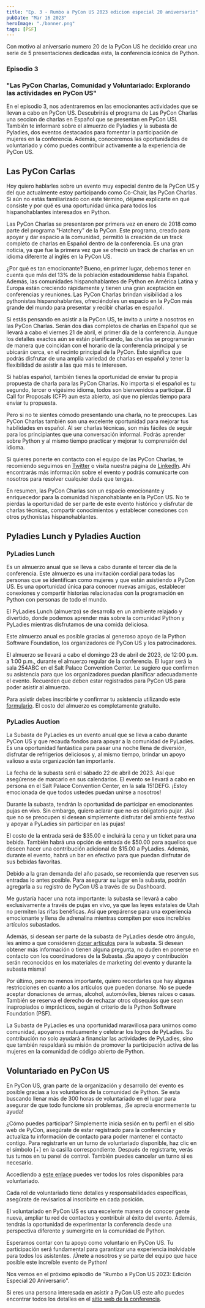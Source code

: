 ```yaml
---
title: "Ep. 3 - Rumbo a PyCon US 2023 edicion especial 20 aniversario"
pubDate: "Mar 16 2023"
heroImage: "./banner.png"
tags: [PSF]
---
```


Con motivo al aniversario numero 20 de la PyCon US he decidido crear una serie
de 5 presentaciones dedicadas esta, la conferencia icónica de Python.

### Episodio 3

### "Las PyCon Charlas, Comunidad y Voluntariado: Explorando las actividades en PyCon US"

En el episodio 3, nos adentraremos en las emocionantes actividades que se llevan
a cabo en PyCon US. Descubrirás el programa de Las PyCon Charlas una seccion de
charlas en Español que se presentan en PyCon USl. También te informaré sobre el
almuerzo de Pyladies y la subasta de Pyladies, dos eventos destacados para
fomentar la participación de mujeres en la conferencia. Además, conoceremos las
oportunidades de voluntariado y cómo puedes contribuir activamente a la
experiencia de PyCon US.

## Las PyCon Carlas

Hoy quiero hablarles sobre un evento muy especial dentro de la PyCon US y del
que actualmente estoy participando como Co-Chair, las PyCon Charlas. Si aún no
estás familiarizado con este término, déjame explicarte en qué consiste y por
qué es una oportunidad única para todos los hispanohablantes interesados en
Python.

Las PyCon Charlas se presentaron por primera vez en enero de 2018 como parte del
programa "Hatchery" de la PyCon. Este programa, creado para apoyar y dar espacio
a la comunidad, permitió la creación de un track completo de charlas en Español
dentro de la conferencia. Es una gran noticia, ya que fue la primera vez que se
ofreció un track de charlas en un idioma diferente al inglés en la PyCon US.

¿Por qué es tan emocionante? Bueno, en primer lugar, debemos tener en cuenta que
más del 13% de la población estadounidense habla Español. Además, las
comunidades hispanohablantes de Python en América Latina y Europa están
creciendo rápidamente y tienen una gran aceptación en conferencias y reuniones.
Las PyCon Charlas brindan visibilidad a los pythonistas hispanohablantes,
ofreciéndoles un espacio en la PyCon más grande del mundo para presentar y
recibir charlas en español.

Si estás pensando en asistir a la PyCon US, te invito a unirte a nosotros en las
PyCon Charlas. Serán dos dias completos de charlas en Español que se llevará a
cabo el viernes 21 de abril, el primer día de la conferencia. Aunque los
detalles exactos aún se están planificando, las charlas se programarán de manera
que coincidan con el horario de la conferencia principal y se ubicarán cerca, en
el recinto principal de la PyCon. Esto significa que podrás disfrutar de una
amplia variedad de charlas en español y tener la flexibilidad de asistir a las
que más te interesen.

Si hablas español, también tienes la oportunidad de enviar tu propia propuesta
de charla para las PyCon Charlas. No importa si el español es tu segundo, tercer
o vigésimo idioma, todos son bienvenidos a participar. El Call for Proposals
(CFP) aun esta abierto, así que no pierdas tiempo para enviar tu propuesta.

Pero si no te sientes cómodo presentando una charla, no te preocupes. Las PyCon
Charlas también son una excelente oportunidad para mejorar tus habilidades en
español. Al ser charlas técnicas, son más fáciles de seguir para los
principiantes que una conversación informal. Podrás aprender sobre Python y al
mismo tiempo practicar y mejorar tu comprensión del idioma.

Si quieres ponerte en contacto con el equipo de las PyCon Charlas, te recomiendo
seguirnos en [<u>Twitter</u>](https://twitter.com/pyconcharlas) o visita nuestra
página de [<u>LinkedIn</u>](https://www.linkedin.com/company/pycon-us-charlas/).
Ahí encontrarás más información sobre el evento y podrás comunicarte con
nosotros para resolver cualquier duda que tengas.

En resumen, las PyCon Charlas son un espacio emocionante y enriquecedor para la
comunidad hispanohablante en la PyCon US. No te pierdas la oportunidad de ser
parte de este evento histórico y disfrutar de charlas técnicas, compartir
conocimientos y establecer conexiones con otros pythonistas hispanohablantes.

## Pyladies Lunch y Pyladies Auction

### PyLadies Lunch

Es un almuerzo anual que se lleva a cabo durante el tercer día de la
conferencia. Este almuerzo es una invitación cordial para todas las personas que
se identifican como mujeres y que están asistiendo a PyCon US. Es una
oportunidad única para conocer nuevas amigas, establecer conexiones y compartir
historias relacionadas con la programación en Python con personas de todo el
mundo.

El PyLadies Lunch (almuerzo) se desarrolla en un ambiente relajado y divertido,
donde podemos aprender más sobre la comunidad Python y PyLadies mientras
disfrutamos de una comida deliciosa.

Este almuerzo anual es posible gracias al generoso apoyo de la Python Software
Foundation, los organizadores de PyCon US y los patrocinadores.

El almuerzo se llevará a cabo el domingo 23 de abril de 2023, de 12:00 p.m. a
1:00 p.m., durante el almuerzo regular de la conferencia. El lugar será la sala
254ABC en el Salt Palace Convention Center. Le sugiero que confirmen su
asistencia para que los organizadores puedan planificar adecuadamente el evento.
Recuerden que deben estar registrados para PyCon US para poder asistir al
almuerzo.

Para asistir debes inscribirte y confirmar tu asistencia utilizando este
[<u>formulario</u>](https://docs.google.com/forms/d/1HOFfU7ZqU0iiK-D47g3kWtDqG78DK8GABRooFTWEizM/viewform?edit_requested=true).
El costo del almuerzo es completamente gratuito.

### PyLadies Auction

La Subasta de PyLadies es un evento anual que se lleva a cabo durante PyCon US y
que recauda fondos para apoyar a la comunidad de PyLadies. Es una oportunidad
fantástica para pasar una noche llena de diversión, disfrutar de refrigerios
deliciosos y, al mismo tiempo, brindar un apoyo valioso a esta organización tan
importante.

La fecha de la subasta será el sábado 22 de abril de 2023. Así que asegúrense de
marcarlo en sus calendarios. El evento se llevará a cabo en persona en el Salt
Palace Convention Center, en la sala 151DEFG. ¡Estoy emocionada de que todos
ustedes puedan unirse a nosotros!

Durante la subasta, tendrán la oportunidad de participar en emocionantes pujas
en vivo. Sin embargo, quiero aclarar que no es obligatorio pujar. ¡Así que no se
preocupen si desean simplemente disfrutar del ambiente festivo y apoyar a
PyLadies sin participar en las pujas!

El costo de la entrada será de \$35.00 e incluirá la cena y un ticket para una
bebida. También habrá una opción de entrada de \$50.00 para aquellos que deseen
hacer una contribución adicional de \$15.00 a PyLadies. Además, durante el
evento, habrá un bar en efectivo para que puedan disfrutar de sus bebidas
favoritas.

Debido a la gran demanda del año pasado, se recomienda que reserven sus entradas
lo antes posible. Para asegurar su lugar en la subasta, podrán agregarla a su
registro de PyCon US a través de su Dashboard.

Me gustaría hacer una nota importante: la subasta se llevará a cabo
exclusivamente a través de pujas en vivo, ya que las leyes estatales de Utah no
permiten las rifas benéficas. Así que prepárense para una experiencia
emocionante y llena de adrenalina mientras compiten por esos increíbles
artículos subastados.

Además, si desean ser parte de la subasta de PyLadies desde otro ángulo, les
animo a que consideren
[<u>donar artículos</u>](https://docs.google.com/forms/d/e/1FAIpQLSdn8ICgKD63sfd3jW1-Tpl0CZS7iY8NAwRkGaMTSfBShbA_Fg/viewform)
para la subasta. Si desean obtener más información o tienen alguna pregunta, no
duden en ponerse en contacto con los coordinadores de la Subasta. ¡Su apoyo y
contribución serán reconocidos en los materiales de marketing del evento y
durante la subasta misma!

Por último, pero no menos importante, quiero recordarles que hay algunas
restricciones en cuanto a los artículos que pueden donarse. No se puede aceptar
donaciones de armas, alcohol, automóviles, bienes raíces o casas. También se
reserva el derecho de rechazar otros obsequios que sean inapropiados o
imprácticos, según el criterio de la Python Software Foundation (PSF).

La Subasta de PyLadies es una oportunidad maravillosa para unirnos como
comunidad, apoyarnos mutuamente y celebrar los logros de PyLadies. Su
contribución no solo ayudará a financiar las actividades de PyLadies, sino que
también respaldará su misión de promover la participación activa de las mujeres
en la comunidad de código abierto de Python.

## Voluntariado en PyCon US

En PyCon US, gran parte de la organización y desarrollo del evento es posible
gracias a los voluntarios de la comunidad de Python. Se esta buscando llenar más
de 300 horas de voluntariado en el lugar para asegurar de que todo funcione sin
problemas, ¡Se aprecia enormemente tu ayuda!

¿Cómo puedes participar? Simplemente inicia sesión en tu perfil en el sitio web
de PyCon, asegúrate de estar registrado para la conferencia y actualiza tu
información de contacto para poder mantener el contacto contigo.
Para registrarte en un turno de voluntariado disponible, haz clic en el símbolo
\[+\] en la casilla correspondiente.
Después de registrarte, verás tus turnos en tu panel de control. También puedes
cancelar un turno si es necesario.

Accediendo a
[<u>este enlace</u>](https://us.pycon.org/2023/volunteers/volunteering/) puedes
ver todos los roles disponibles para voluntariado.

Cada rol de voluntariado tiene detalles y responsabilidades específicas,
asegúrate de revisarlos al inscribirte en cada posición.

El voluntariado en PyCon US es una excelente manera de conocer gente nueva,
ampliar tu red de contactos y contribuir al éxito del evento. Además, tendrás la
oportunidad de experimentar la conferencia desde una perspectiva diferente y
sumergirte en la comunidad de Python.

Esperamos contar con tu apoyo como voluntario en PyCon US. Tu participación será
fundamental para garantizar una experiencia inolvidable para todos los
asistentes. ¡Únete a nosotros y se parte del equipo que hace posible este
increíble evento de Python!

Nos vemos en el próximo episodio de "Rumbo a PyCon US 2023: Edición Especial 20
Aniversario".

Si eres una persona interesada en asistir a PyCon US este año puedes encontrar
todos los detalles en el
[<u>sitio web de la conferencia</u>](https://us.pycon.org/2023/).
